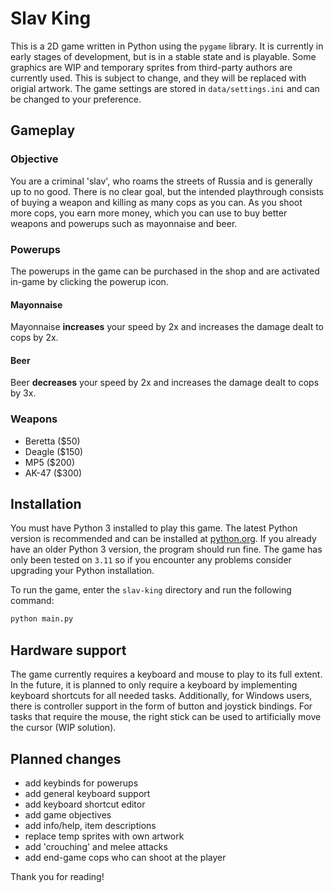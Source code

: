 # Slav King

This is a 2D game written in Python using the `pygame` library. It is currently in early stages of development, but is in a stable state and is playable.
Some graphics are WIP and temporary sprites from third-party authors are currently used. This is subject to change, and they will be replaced with origial artwork.
The game settings are stored in `data/settings.ini` and can be changed to your preference.

## Gameplay

### Objective

You are a criminal 'slav', who roams the streets of Russia and is generally up to no good.
There is no clear goal, but the intended playthrough consists of buying a weapon and killing as many cops as you can.
As you shoot more cops, you earn more money, which you can use to buy better weapons and powerups such as mayonnaise and beer.

### Powerups

The powerups in the game can be purchased in the shop and are activated in-game by clicking the powerup icon.

#### Mayonnaise

Mayonnaise **increases** your speed by 2x and increases the damage dealt to cops by 2x.

#### Beer

Beer **decreases** your speed by 2x and increases the damage dealt to cops by 3x.

### Weapons

- Beretta ($50)
- Deagle ($150)
- MP5 ($200)
- AK-47 ($300)

## Installation

You must have Python 3 installed to play this game. The latest Python version is recommended and can be installed at [python.org](https://www.python.org/downloads/).
If you already have an older Python 3 version, the program should run fine.
The game has only been tested on `3.11` so if you encounter any problems consider upgrading your Python installation.

To run the game, enter the `slav-king` directory and run the following command:

```sh
python main.py
```

## Hardware support

The game currently requires a keyboard and mouse to play to its full extent.
In the future, it is planned to only require a keyboard by implementing keyboard shortcuts for all needed tasks.
Additionally, for Windows users, there is controller support in the form of button and joystick bindings.
For tasks that require the mouse, the right stick can be used to artificially move the cursor (WIP solution).

## Planned changes

- add keybinds for powerups
- add general keyboard support
- add keyboard shortcut editor
- add game objectives
- add info/help, item descriptions
- replace temp sprites with own artwork
- add 'crouching' and melee attacks
- add end-game cops who can shoot at the player

Thank you for reading!
